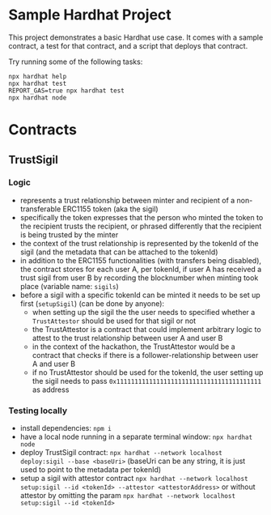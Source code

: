 # Sample Hardhat Project

This project demonstrates a basic Hardhat use case. It comes with a sample contract, a test for that contract, and a script that deploys that contract.

Try running some of the following tasks:

```shell
npx hardhat help
npx hardhat test
REPORT_GAS=true npx hardhat test
npx hardhat node
```

# Contracts

## TrustSigil

### Logic

- represents a trust relationship between minter and recipient of a non-transferable ERC1155 token (aka the sigil)
- specifically the token expresses that the person who minted the token to the recipient trusts the recipient, or phrased differently that the recipient is being trusted by the minter
- the context of the trust relationship is represented by the tokenId of the sigil (and the metadata that can be attached to the tokenId)
- in addition to the ERC1155 functionalities (with transfers being disabled), the contract stores for each user A, per tokenId, if user A has received a trust sigil from user B by recording the blocknumber when minting took place (variable name: `sigils`)
- before a sigil with a specific tokenId can be minted it needs to be set up first (`setupSigil`) (can be done by anyone):
  - when setting up the sigil the the user needs to specified whether a `TrustAttestor` should be used for that sigil or not
  - the TrustAttestor is a contract that could implement arbitrary logic to attest to the trust relationship between user A and user B
  - in the context of the hackathon, the TrustAttestor would be a contract that checks if there is a follower-relationship between user A and user B
  - if no TrustAttestor should be used for the tokenId, the user setting up the sigil needs to pass `0x1111111111111111111111111111111111111111` as address

### Testing locally

- install dependencies: `npm i`
- have a local node running in a separate terminal window: `npx hardhat node`
- deploy TrustSigil contract: `npx hardhat --network localhost deploy:sigil --base <baseUri>` (baseUri can be any string, it is just used to point to the metadata per tokenId)
- setup a sigil with attestor contract `npx hardhat --network localhost setup:sigil --id <tokenId> --attestor <attestorAddress>` or without attestor by omitting the param `npx hardhat --network localhost setup:sigil --id <tokenId>`

